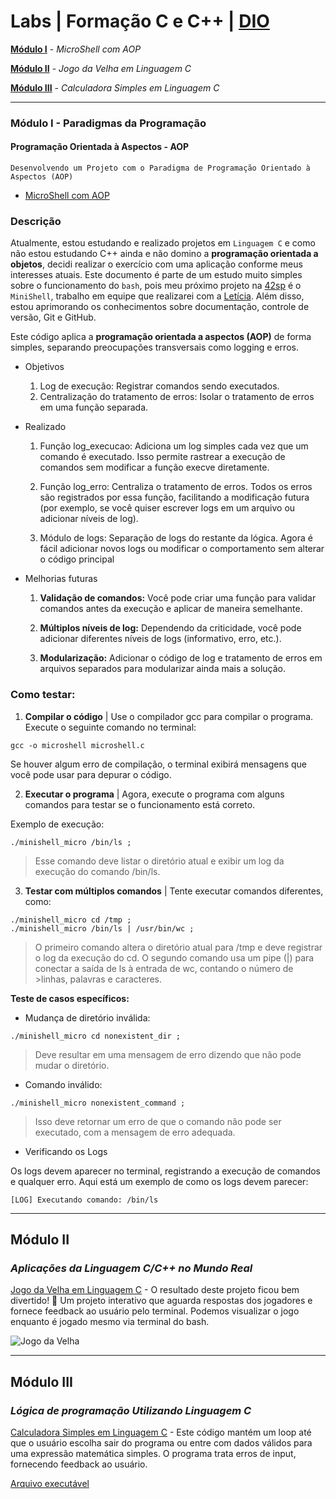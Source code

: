 # Labs | Formação C e C++ | [DIO](https://github.com/digitalinnovationone)

[**Módulo I**](https://github.com/LilianMS/repo-curso-c-cplusplus/blob/main/README.md#m%C3%B3dulo-i---paradigmas-da-programa%C3%A7%C3%A3o) - _MicroShell com AOP_

[**Módulo II**](https://github.com/LilianMS/repo-curso-c-cplusplus/blob/main/README.md#m%C3%B3dulo-ii) - _Jogo da Velha em Linguagem C_

[**Módulo III**](https://github.com/LilianMS/repo-curso-c-cplusplus/blob/main/README.md#m%C3%B3dulo-iii) - _Calculadora Simples em Linguagem C_

<!-- [Módulo IV]() -->

---

### Módulo I - Paradigmas da Programação
#### Programação Orientada à Aspectos - AOP

```
Desenvolvendo um Projeto com o Paradigma de Programação Orientado à Aspectos (AOP)
```
- [MicroShell com AOP](https://github.com/LilianMS/repo-curso-c-cplusplus/blob/main/microshell.c)

### Descrição

Atualmente, estou estudando e realizado projetos em ```Linguagem C``` e como não estou estudando C++ ainda e não domino a **programação orientada a objetos**, decidi realizar o exercício com uma aplicação conforme meus interesses atuais. Este documento é parte de um estudo muito simples sobre o funcionamento do ```bash```, pois meu próximo projeto na [42sp](https://github.com/42sp) é o ```MiniShell```, trabalho em equipe que realizarei com a [Letícia](https://github.com/lesampietro). Além disso, estou aprimorando os conhecimentos sobre documentação, controle de versão, Git e GitHub.

Este código aplica a **programação orientada a aspectos (AOP)** de forma simples, separando preocupações transversais como logging e erros.

- Objetivos

    1. Log de execução: Registrar comandos sendo executados.
    2. Centralização do tratamento de erros: Isolar o tratamento de erros em uma função separada.

- Realizado

    1. Função log_execucao:
        Adiciona um log simples cada vez que um comando é executado. Isso permite rastrear a execução de comandos sem modificar a função execve diretamente.

    2. Função log_erro:
        Centraliza o tratamento de erros. Todos os erros são registrados por essa função, facilitando a modificação futura (por exemplo, se você quiser escrever logs em um arquivo ou adicionar níveis de log).

    3. Módulo de logs:
        Separação de logs do restante da lógica. Agora é fácil adicionar novos logs ou modificar o comportamento sem alterar o código principal

- Melhorias futuras

    1. **Validação de comandos:** Você pode criar uma função para validar comandos antes da execução e aplicar de maneira semelhante.

    2. **Múltiplos níveis de log:** Dependendo da criticidade, você pode adicionar diferentes níveis de logs (informativo, erro, etc.).

    3. **Modularização:** Adicionar o código de log e tratamento de erros em arquivos separados para modularizar ainda mais a solução.

### Como testar:

1. **Compilar o código** | Use o compilador gcc para compilar o programa. Execute o seguinte comando no terminal:

```
gcc -o microshell microshell.c
```

Se houver algum erro de compilação, o terminal exibirá mensagens que você pode usar para depurar o código.

2. **Executar o programa** | Agora, execute o programa com alguns comandos para testar se o funcionamento está correto.

Exemplo de execução:

```
./minishell_micro /bin/ls ;
```

>Esse comando deve listar o diretório atual e exibir um log da execução do comando /bin/ls.

3. **Testar com múltiplos comandos** | Tente executar comandos diferentes, como:

```
./minishell_micro cd /tmp ;
./minishell_micro /bin/ls | /usr/bin/wc ;
```

>O primeiro comando altera o diretório atual para /tmp e deve registrar o log da execução do cd.
>O segundo comando usa um pipe (|) para conectar a saída de ls à entrada de wc, contando o número de >linhas, palavras e caracteres.

**Teste de casos específicos:**

- Mudança de diretório inválida:

```
./minishell_micro cd nonexistent_dir ;
```

>Deve resultar em uma mensagem de erro dizendo que não pode mudar o diretório.

- Comando inválido:

```
./minishell_micro nonexistent_command ;
```

>Isso deve retornar um erro de que o comando não pode ser executado, com a mensagem de erro adequada.

- Verificando os Logs

Os logs devem aparecer no terminal, registrando a execução de comandos e qualquer erro. Aqui está um exemplo de como os logs devem parecer:

```
[LOG] Executando comando: /bin/ls
```


----


## Módulo II

### _Aplicações da Linguagem C/C++ no Mundo Real_

[Jogo da Velha em Linguagem C](jogo-da-velha.c) - O resultado deste projeto ficou bem divertido! 🎉 
Um projeto interativo que aguarda respostas dos jogadores e fornece feedback ao usuário pelo terminal.
Podemos visualizar o jogo enquanto é jogado mesmo via terminal do bash.

![Jogo da Velha]([image/jogo-da-velha-em-c.png](jogo-da-velha.c))


---


## Módulo III

### _Lógica de programação Utilizando Linguagem C_

[Calculadora Simples em Linguagem C](calculadora-simples.c) - Este código mantém um loop até que o usuário escolha sair do programa ou entre com dados válidos para uma expressão matemática simples.
O programa trata erros de input, fornecendo feedback ao usuário.  

[Arquivo executável](calculadora)

